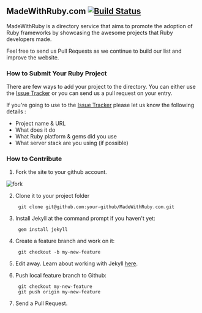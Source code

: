 ## MadeWithRuby.com [![Build Status](https://travis-ci.org/klxrb/MadeWithRuby.com.png?branch=master)](https://travis-ci.org/klxrb/MadeWithRuby.com)

MadeWithRuby is a directory service that aims to promote the adoption of Ruby frameworks by showcasing the awesome projects that Ruby developers made.

Feel free to send us Pull Requests as we continue to build our list and improve the website.


### How to Submit Your Ruby Project

There are few ways to add your project to the directory. You can either use the [Issue Tracker](https://github.com/klxrb/MadeWithRuby.com/issues) or you can send us a pull request on your entry.

If you're going to use to the [Issue Tracker](https://github.com/klxrb/MadeWithRuby.com/issues) please let us know the following details :

- Project name & URL
- What does it do
- What Ruby platform & gems did you use
- What server stack are you using (if possible)


### How to Contribute

1. Fork the site to your github account.

  ![fork](http://cl.ly/image/1i2J3F42041R/fork-button.png)

2. Clone it to your project folder

        git clone git@github.com:your-github/MadeWithRuby.com.git

3. Install Jekyll at the command prompt if you haven't yet:

        gem install jekyll

3. Create a feature branch and work on it:
        
        git checkout -b my-new-feature 

4. Edit away. Learn about working with Jekyll [here](http://jekyllrb.com/docs/home/).

5. Push local feature branch to Github:

        git checkout my-new-feature
        git push origin my-new-feature

5. Send a Pull Request.



